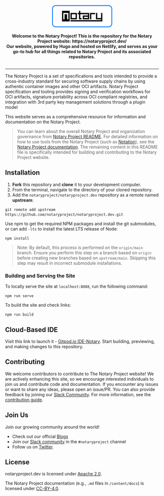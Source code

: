 
<br />
<p align="center">
  <a href="https://notaryproject.dev/">
  <img src="/static/Notary_project_logo.png" alt="Notary Project logo">
  </a>
  <br />
    <br />
    <b>Welcome to the Notary Project! This is the repository for the Notary Project website: https://notaryproject.dev/</b>
    <br/>
    <b>Our website, powered by Hugo and hosted on Netlify, and serves as your go-to hub for all things related to Notary Project and its associated repositories.</b>
    <br />
    <br />
</p>

---


The Notary Project is a set of specifications and tools intended to provide a cross-industry standard for securing software supply chains by using authentic container images and other OCI artifacts. Notary Project specification and tooling provides signing and verification workflows for OCI artifacts, signature portability across OCI compliant registries, and integration with 3rd party key management solutions through a plugin model

This website serves as a comprehensive resource for information and documentation on the Notary Project.

> You can learn about the overall Notary Project and organization governance from [Notary Project README](https://github.com/notaryproject/.github/blob/main/README.md). For detailed information on how to use tools from the Notary Project (such as [Notation](https://github.com/notaryproject/notation)), see the [Notary Project documentation](https://notaryproject.dev/docs/). The remaining content in this README file is specifically intended for building and contributing to the Notary Project website.

## Installation
1. **Fork** this repository and **clone** it to your development computer.
2. From the terminal, navigate to the directory of your cloned repository.
3. Add the `notaryproject/notaryproject.dev` repository as a remote named **upstream**:

```console
git remote add upstream https://github.com/notaryproject/notaryproject.dev.git
```

Use npm to get the required NPM packages and install the git submodules, or can add `-lts` to install the latest LTS release of Node:
```console
npm install
```

>Note: By default, this process is performed on the `origin/main` branch. Ensure you perform this step on a branch based on `origin` before creating new branches based on `upstream/main`. Skipping this step may result in incorrect submodule installations.

### Building and Serving the Site
To locally serve the site at `localhost:8888`, run the following command:
```console
npm run serve
```

To build the site and check links:
```console
npm run build
```

## Cloud-Based IDE
Visit this link to launch it - [Gitpod.io IDE-Notary](https://gitpod.io/#https://github.com/notaryproject/notaryproject.dev). Start building, previewing, and making changes to this repository.

## Contributing
We welcome contributors to contribute to The Notary Project website! We are actively enhancing this site, so we encourage interested individuals to join us and contribute code and documentation. If you encounter any issues or want to share any ideas, please open an issue/PR. You can also provide feedback by joining our [Slack Community](https://app.slack.com/client/T08PSQ7BQ/CQUH8U287/). For more information, see the [contribution guide](https://github.com/notaryproject/notaryproject.dev/blob/main/CONTRIBUTING.md).

## Join Us
Join our growing community around the world! 
- Check out our official [Blogs](https://notaryproject.dev/blog/)
- Join our [Slack community](https://app.slack.com/client/T08PSQ7BQ/CQUH8U287/) in the  `#notaryproject` channel
- Follow us on [Twitter](https://twitter.com/NotaryProject).

## License
notaryproject.dev is licensed under [Apache 2.0](https://github.com/notaryproject/notaryproject.dev/blob/main/LICENSE).

The Notary Project documentation (e.g., `.md` files in `/content/docs`) is licensed under [CC-BY-4.0](https://github.com/notaryproject/notaryproject.dev/blob/main/LICENSE).

